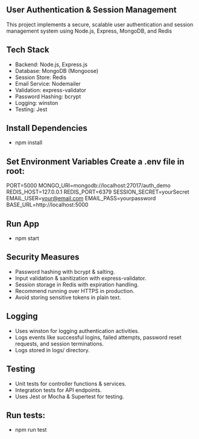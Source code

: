 ## User Authentication & Session Management
This project implements a secure, scalable user authentication and session management system using Node.js, Express, MongoDB, and Redis

## Tech Stack
- Backend: Node.js, Express.js
- Database: MongoDB (Mongoose)
- Session Store: Redis
- Email Service: Nodemailer
- Validation: express-validator
- Password Hashing: bcrypt
- Logging: winston
- Testing: Jest

## Install Dependencies
- npm install

## Set Environment Variables Create a .env file in root:

PORT=5000
MONGO_URI=mongodb://localhost:27017/auth_demo
REDIS_HOST=127.0.0.1
REDIS_PORT=6379
SESSION_SECRET=yourSecret
EMAIL_USER=your@email.com
EMAIL_PASS=yourpassword
BASE_URL=http://localhost:5000


## Run App
 - npm start


## Security Measures
- Password hashing with bcrypt & salting.
- Input validation & sanitization with express-validator.
- Session storage in Redis with expiration handling.
- Recommend running over HTTPS in production.
- Avoid storing sensitive tokens in plain text.

 ## Logging
- Uses winston for logging authentication activities.
- Logs events like successful logins, failed attempts, password reset requests, and session terminations.
- Logs stored in logs/ directory.

## Testing
- Unit tests for controller functions & services.
- Integration tests for API endpoints.
- Uses Jest or Mocha & Supertest for testing.

## Run tests:

- npm run test 



